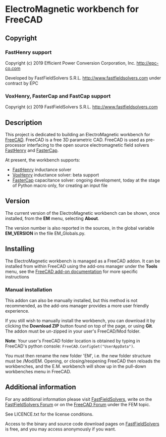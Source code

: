 # ElectroMagnetic workbench for FreeCAD

## Copyright

### FastHenry support

Copyright (c) 2019
Efficient Power Conversion Corporation, Inc.  http://epc-co.com

Developed by FastFieldSolvers S.R.L.  http://www.fastfieldsolvers.com under contract by EPC


### VoxHenry, FasterCap and FastCap support

Copyright (c) 2019
FastFieldSolvers S.R.L. http://www.fastfieldsolvers.com

## Description

This project is dedicated to building an ElectroMagnetic workbench for [FreeCAD](https://www.freecadweb.org). FreeCAD is a free 3D parametric CAD.
FreeCAD is used as pre-processor interfacing to the open source electromagnetic field solvers [FastHenry](https://www.fastfieldsolvers.com/fasthenry2.htm) and [FasterCap](https://www.fastfieldsolvers.com/fastercap.htm).

At present, the workbench supports:

- [FastHenry](https://www.fastfieldsolvers.com/fasthenry2.htm) inductance solver
- [VoxHenry](https://www.fastfieldsolvers.com/software.htm#voxhenry) inductance solver: beta support
- [FasterCap](https://www.fastfieldsolvers.com/fastercap.htm) capacitance solver: ongoing development, today at the stage of Python macro only, for creating an input file

## Version

The current version of the ElectroMagnetic workbench can be shown, once installed, from the **EM** menu, selecting **About**.

The version number is also reported in the sources, in the global variable **EM_VERSION** in the file EM_Globals.py.

## Installing

The ElectroMagnetic workbench is managed as a FreeCAD addon. It can be installed from within FreeCAD using the add-ons manager under the <b>Tools</b> menu, see the [FreeCAD add-on documentation](https://www.freecadweb.org/wiki/Std_AddonMgr) for more specific instructions

### Manual installation

This addon can also be manually installed, but this method is not recommended, as the add-ons manager provides a more user friendly experience.

If you still wish to manually install the workbench, you can download it by clicking the **Download ZIP** button found on top of the page, or using **Git**. The addon must be un-zipped in your user's FreeCAD/Mod folder. 

**Note**: Your user's FreeCAD folder location is obtained by typing in FreeCAD's python console: `FreeCAD.ConfigGet("UserAppData")`.

You must then rename the new folder 'EM', i.e. the new folder structure must be <UserAppData>/Mod/EM. Opening, or closing/reopening FreeCAD then reloads the workbenches, and the E.M. workbench will show up in the pull-down workbenches menu in FreeCAD.

## Additional information

For any additional information please visit [FastFieldSolvers](https://www.fastfieldsolvers.com/), write on the [FastFieldSolvers Forum](https://www.fastfieldsolvers.com/forum) or on the [FreeCAD Forum](https://forum.freecadweb.org/viewforum.php?f=18) under the FEM topic.

See LICENCE.txt for the license conditions.

Access to the binary and source code download pages on [FastFieldSolvers](https://www.fastfieldsolvers.com/) is free, and you may access anonymously if you want.
